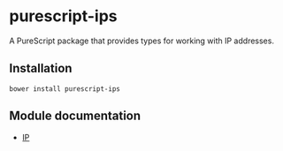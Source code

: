 purescript-ips
==============
A PureScript package that provides types for working with IP addresses.

Installation
------------

    bower install purescript-ips

Module documentation
--------------------

- [IP](docs/IP.md)
